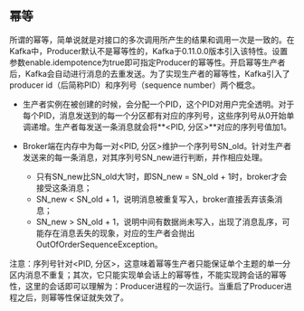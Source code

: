 ## 幂等

所谓的幂等，简单说就是对接口的多次调用所产生的结果和调用一次是一致的。在Kafka中，Producer默认不是幂等性的，Kafka于0.11.0.0版本引入该特性。设置参数enable.idempotence为true即可指定Producer的幂等性。开启幂等生产者后，Kafka会自动进行消息的去重发送。为了实现生产者的幂等性，Kafka引入了producer id（后简称PID）和序列号（sequence number）两个概念。

- 生产者实例在被创建的时候，会分配一个PID，这个PID对用户完全透明。对于每个PID，消息发送到的每一个分区都有对应的序列号，这些序列号从0开始单调递增。生产者每发送一条消息就会将**<PID, 分区>**对应的序列号值加1。

- Broker端在内存中为每一对<PID, 分区>维护一个序列号SN_old。针对生产者发送来的每一条消息，对其序列号SN_new进行判断，并作相应处理。
  - 只有SN_new比SN_old大1时，即SN_new = SN_old + 1时，broker才会接受这条消息；
  - SN_new < SN_old + 1，说明消息被重复写入，broker直接丢弃该条消息；
  - SN_new > SN_old + 1，说明中间有数据尚未写入，出现了消息乱序，可能存在消息丢失的现象，对应的生产者会抛出OutOfOrderSequenceException。

注意：序列号针对<PID, 分区>，这意味着幂等生产者只能保证单个主题的单一分区内消息不重复；其次，它只能实现单会话上的幂等性，不能实现跨会话的幂等性，这里的会话即可以理解为：Producer进程的一次运行。当重启了Producer进程之后，则幂等性保证就失效了。